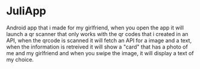 # JuliApp
Android app that i made for my girlfriend, when you open the app it will launch a qr scanner that only works with the qr codes that i created in an API, when the qrcode is scanned it will fetch an API for a image and a text, when the information is retreived it will show a "card" that has a photo of me and my girlfriend and when you swipe the image, it will display a text of my choice.
